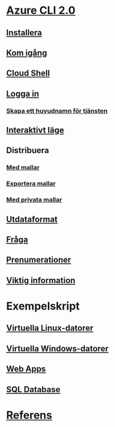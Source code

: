 # [Azure CLI 2.0](overview.md)
## [Installera](install-azure-cli.md)
## [Kom igång](get-started-with-azure-cli.md)
## [Cloud Shell](/azure/cloud-shell/overview)
## [Logga in](authenticate-azure-cli.md)
### [Skapa ett huvudnamn för tjänsten](create-an-azure-service-principal-azure-cli.md)
## [Interaktivt läge](interactive-azure-cli.md)
## Distribuera
### [Med mallar](/azure/azure-resource-manager/resource-group-template-deploy-cli?toc=%2fcli%2fazure%2ftoc.json&bc=%2fcli%2fazure%2fbreadcrumb%2ftoc.json)
### [Exportera mallar](/azure/azure-resource-manager/resource-manager-export-template-cli?toc=%2fcli%2fazure%2ftoc.json&bc=%2fcli%2fazure%2fbreadcrumb%2ftoc.json)
### [Med privata mallar](/azure-resource-manager/resource-manager-cli-sas-token?toc=%2fcli%2fazure%2ftoc.json&bc=%2fcli%2fazure%2fbreadcrumb%2ftoc.json)
## [Utdataformat](format-output-azure-cli.md)
## [Fråga](query-azure-cli.md)
## [Prenumerationer](manage-azure-subscriptions-azure-cli.md)
## [Viktig information](release-notes-azure-cli.md)
# Exempelskript
## [Virtuella Linux-datorer](/azure/virtual-machines/linux/cli-samples?toc=%2fcli%2fazure%2ftoc.json&bc=%2fcli%2fazure%2fbreadcrumb%2ftoc.json)
## [Virtuella Windows-datorer](/azure/virtual-machines/windows/cli-samples?toc=%2fcli%2fazure%2ftoc.json&bc=%2fcli%2fazure%2fbreadcrumb%2ftoc.json)
## [Web Apps](/azure/app-service-web/app-service-cli-samples?toc=%2fcli%2fazure%2ftoc.json&bc=%2fcli%2fazure%2fbreadcrumb%2ftoc.json)
## [SQL Database](/azure/sql-database/sql-database-cli-samples?toc=%2fcli%2fazure%2ftoc.json&bc=%2fcli%2fazure%2fbreadcrumb%2ftoc.json)
# [Referens](../docs-ref-autogen/refTOC.md)
